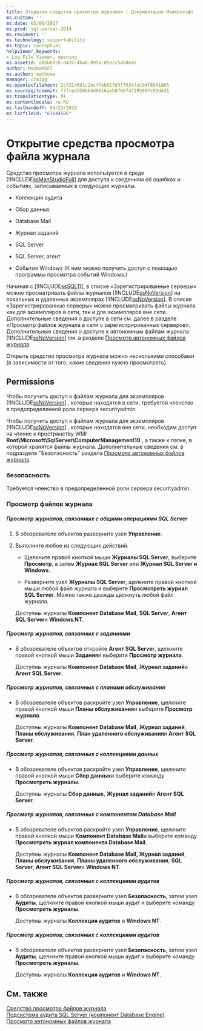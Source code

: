 ```yaml
---
title: Открытие средства просмотра журналов | Документация Майкрософт
ms.custom: ''
ms.date: 03/06/2017
ms.prod: sql-server-2014
ms.reviewer: ''
ms.technology: supportability
ms.topic: conceptual
helpviewer_keywords:
- Log File Viewer, opening
ms.assetid: a86b89cb-0432-4648-895a-05ecc5450e45
author: MashaMSFT
ms.author: mathoma
manager: craigg
ms.openlocfilehash: 2cf214691c2bcffeb617d3f7534fac94f8941db5
ms.sourcegitcommit: f7fced330b64d6616aeb8766747295807c92dd41
ms.translationtype: MT
ms.contentlocale: ru-RU
ms.lasthandoff: 04/23/2019
ms.locfileid: "63144506"
---
```

# <a name="open-log-file-viewer"></a>Открытие средства просмотра файла журнала
  Средство просмотра журнала используется в среде [!INCLUDE[ssManStudioFull](../../includes/ssmanstudiofull-md.md)] для доступа к сведениям об ошибках и событиях, записываемых в следующие журналы.  
  
-   Коллекция аудита  
  
-   Сбор данных  
  
-   Database Mail  
  
-   Журнал заданий  
  
-   SQL Server  
  
-   SQL Server, агент  
  
-   События Windows (К ним можно получить доступ с помощью программы просмотра событий Windows.)  
  
 Начиная с [!INCLUDE[ssSQL11](../../includes/sssql11-md.md)], в списке «Зарегистрированные серверы» можно просматривать файлы журналов [!INCLUDE[ssNoVersion](../../includes/ssnoversion-md.md)] на локальных и удаленных экземплярах [!INCLUDE[ssNoVersion](../../includes/ssnoversion-md.md)]. В списке «Зарегистрированные серверы» можно просматривать файлы журнала как для экземпляров в сети, так и для экземпляров вне сети. Дополнительные сведения о доступе в сети см. далее в разделе «Просмотр файлов журнала в сети с зарегистрированных серверов». Дополнительные сведения о доступе к автономным файлам журнала [!INCLUDE[ssNoVersion](../../includes/ssnoversion-md.md)] см. в разделе [Просмотр автономных файлов журнала](view-offline-log-files.md).  
  
 Открыть средство просмотра журнала можно несколькими способами (в зависимости от того, какие сведения нужно просмотреть).  
  
##  <a name="BeforeYouBegin"></a> Permissions  
 Чтобы получить доступ к файлам журнала для экземпляров [!INCLUDE[ssNoVersion](../../includes/ssnoversion-md.md)] , которые находятся в сети, требуется членство в предопределенной роли сервера securityadmin.  
  
 Чтобы получить доступ к файлам журнала для экземпляров [!INCLUDE[ssNoVersion](../../includes/ssnoversion-md.md)] , которые находятся вне сети, необходим доступ на чтение к пространству WMI **Root\Microsoft\SqlServer\ComputerManagement10** , а также к папке, в которой хранятся файлы журнала. Дополнительные сведения см. в подразделе "Безопасность" раздела [Просмотр автономных файлов журнала](view-offline-log-files.md).  
  
### <a name="security"></a>безопасность  
 Требуется членство в предопределенной роли сервера securityadmin.  
  
### <a name="view-log-files"></a>Просмотр файлов журнала  
  
##### <a name="to-view-logs-that-are-related-to-general-sql-server-activity"></a>Просмотр журналов, связанных с общими операциями SQL Server  
  
1.  В обозревателе объектов разверните узел **Управление**.  
  
2.  Выполните любое из следующих действий.  
  
    -   Щелкните правой кнопкой мыши **Журналы SQL Server**, выберите **Просмотр**, а затем **Журнал SQL Server** или **Журнал SQL Server и Windows**.  
  
    -   Разверните узел **Журналы SQL Server**, щелкните правой кнопкой мыши любой файл журнала и выберите **Просмотреть журнал SQL Server**. Можно также дважды щелкнуть любой файл журнала.  
  
     Доступны журналы **Компонент Database Mail**, **SQL Server**, **Агент SQL Server**и **Windows NT**.  
  
##### <a name="to-view-logs-that-are-related-to-jobs"></a>Просмотр журналов, связанных с заданиями  
  
-   В обозревателе объектов откройте **Агент SQL Server**, щелкните правой кнопкой мыши **Задания**и выберите **Просмотр журнала**.  
  
     Доступны журналы **Компонент Database Mail**, **Журнал заданий**и **Агент SQL Server**.  
  
##### <a name="to-view-logs-that-are-related-to-maintenance-plans"></a>Просмотр журналов, связанных с планами обслуживания  
  
-   В обозревателе объектов раскройте узел **Управление**, щелкните правой кнопкой мыши **Планы обслуживания**и выберите **Просмотр журнала**.  
  
     Доступны журналы **Компонент Database Mail**, **Журнал заданий**, **Планы обслуживания**, **План удаленного обслуживания**и **Агент SQL Server**.  
  
##### <a name="to-view-logs-that-are-related-to-data-collection"></a>Просмотр журналов, связанных с коллекциями данных  
  
-   В обозревателе объектов раскройте узел **Управление**, щелкните правой кнопкой мыши **Сбор данных**и выберите команду **Просмотреть журналы**.  
  
     Доступны журналы **Сбор данных**, **Журнал заданий**и **Агент SQL Server**.  
  
##### <a name="to-view-logs-that-are-related-to-database-mail"></a>Просмотр журналов, связанных с компонентом Database Mail  
  
-   В обозревателе объектов раскройте узел **Управление**, щелкните правой кнопкой мыши **Компонент Database Mail**и выберите команду **Просмотреть журнал компонента Database Mail**.  
  
     Доступны журналы **Компонент Database Mail, Журнал заданий**, **Планы обслуживания**, **Планы удаленного обслуживания**, **SQL Server**, **Агент SQL Server**и **Windows NT**.  
  
##### <a name="to-view-logs-that-are-related-to-audits-collections"></a>Просмотр журналов, связанных с коллекциями аудитов  
  
-   В обозревателе объектов разверните узел **Безопасность**, затем узел **Аудиты**, щелкните правой кнопкой мыши аудит и выберите команду **Просмотреть журналы**.  
  
     Доступны журналы **Коллекция аудитов** и **Windows NT**.  
  
##### <a name="to-view-logs-that-are-related-to-audits-collections"></a>Просмотр журналов, связанных с коллекциями аудитов  
  
-   В обозревателе объектов разверните узел **Безопасность**, затем узел **Аудиты**, щелкните правой кнопкой мыши аудит и выберите команду **Просмотреть журналы**.  
  
     Доступны журналы **Коллекция аудитов** и **Windows NT**.  
  
## <a name="see-also"></a>См. также  
 [Средство просмотра файлов журнала](log-file-viewer.md)   
 [Подсистема аудита SQL Server (компонент Database Engine)](../security/auditing/sql-server-audit-database-engine.md)   
 [Просмотр автономных файлов журнала](view-offline-log-files.md)  
  
  
